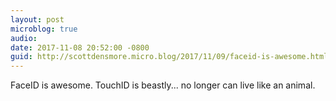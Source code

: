 ```yaml
---
layout: post
microblog: true
audio: 
date: 2017-11-08 20:52:00 -0800
guid: http://scottdensmore.micro.blog/2017/11/09/faceid-is-awesome.html
---
```

FaceID is awesome. TouchID is beastly... no longer can live like an animal.
